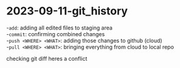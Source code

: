 # 2023-09-11-git_history

-`add`: adding all edited files to staging area \
-`commit`: confirming combined changes \
-`push <WHERE> <WHAT>`: adding those changes to github (cloud) \
-`pull <WHERE> <WHAT>`: bringing everything from cloud to local repo 

checking git diff heres a conflict

